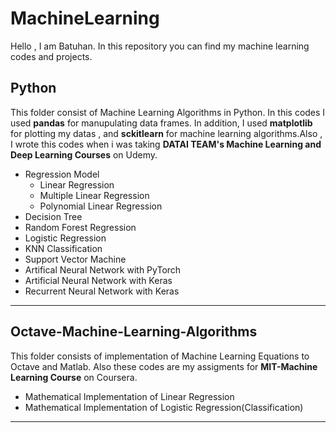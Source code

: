 # MachineLearning

Hello , I am Batuhan. In this repository you can find my machine learning codes and projects.


## Python

This folder consist of Machine Learning Algorithms in Python. In this codes I used **pandas** for manupulating data frames.
In addition, I used **matplotlib** for plotting my datas , and **sckitlearn** for machine learning algorithms.Also , I 
wrote this codes when i was taking **DATAI TEAM's Machine Learning and Deep Learning Courses** on Udemy.

* Regression Model
  * Linear Regression 
  * Multiple Linear Regression
  * Polynomial Linear Regression
 * Decision Tree
 * Random Forest Regression
 * Logistic Regression
 * KNN Classification
 * Support Vector Machine
 * Artifical Neural Network with PyTorch
 * Artificial Neural Network with Keras
 * Recurrent Neural Network with Keras
---

## Octave-Machine-Learning-Algorithms

This folder consists of implementation of Machine Learning Equations to Octave and Matlab. Also these codes are my assigments for
**MIT-Machine Learning Course** on Coursera.

* Mathematical Implementation of Linear Regression
* Mathematical Implementation of Logistic Regression(Classification)
  
---

